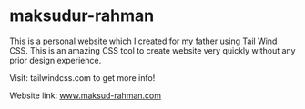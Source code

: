 # maksudur-rahman
This is a personal website which I created for my father using Tail Wind CSS. This is an amazing CSS tool to create website very quickly without any prior design experience.

Visit: tailwindcss.com to get more info!

Website link: www.maksud-rahman.com

